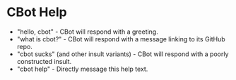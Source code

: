 CBot Help
=========
- "hello, cbot" - CBot will respond with a greeting.
- "what is cbot?" - CBot will respond with a message linking to its GitHub repo.
- "cbot sucks" (and other insult variants) - CBot will respond with a poorly
  constructed insult.
- "cbot help" - Directly message this help text.
